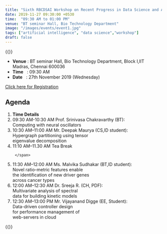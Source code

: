 ```yaml
---
title: "Sixth RBCDSAI Workshop on Recent Progress in Data Science and AI"
date: 2019-11-27 09:30:00 +0530
time:  "09:30 AM to 01:00 PM"
venue: "BT seminar Hall, Bio Technology Department"
image: "/images/events/event1.jpg"
tags: ["artificial intelligence", "data science","workshop"]
draft: false
---
```

{{<rawhtml>}}
<ul class="mb-5" >
	<li><b>Venue</b> : BT seminar Hall, Bio Technology Department, Block I,IIT Madras, Chennai 600036 </li>
	 <li><b>Time</b>&nbsp;&nbsp; : 09:30 AM</li>
	 <li><b>Date</b>&nbsp;&nbsp; : 27th November 2019 (Wednesday)</li>
</ul>

<a href="https://docs.google.com/forms/d/1K6Upzi18Ay63LLNtEnmTUtd6PnbfCoNTjQ-rS_5KoFQ/edit">Click here for Registration</a>
<h2 class="post-title text-center"> Agenda </h2>
<ol class="publications container mt-4">
  <li class="row">
    <span class="col-5 text-center"><strong> Time </strong> </span>
    <span class="col-25 text-center"><strong> Details</strong> </span>
  </li>
  <li class="row">
     <span class="col-5 text-center">
       09:30 AM-10:30 AM
       </span>
       <span class="col-25">
Prof. Srinivasa Chakravarthy (BT):<br>Computing with neural oscillators </span>
  </li> <li class="row">
     <span class="col-5 text-center">
      10:30 AM–11:00 AM
       </span>
       <span class="col-25">
        Mr. Deepak Maurya (CS,ID student):<br> Hypergraph partitioning using tensor <br> eigenvalue decomposition  
     </span>
  </li> <li class="row">
     <span class="col-5 text-center">
       11:10 AM–11.30 AM
       </span> <span class="col-25">Tea Break 

     </span>
  </li> <li class="row">
     <span class="col-5 text-center">
11:30 AM–12:00 AM
       </span> <span class="col-25">
Ms. Malvika Sudhakar (BT,ID student): <br>Novel ratio-metric features enable <br> the identification of new driver genes<br> across cancer types
     </span>
  </li> <li class="row">
     <span class="col-5 text-center">
       12:00 AM–12:30 AM
       </span> <span class="col-25">
       Dr. Sreeja R. (CH, PDF):<br>Multivariate analysis of spectral <br> data for building kinetic models  
     </span>
  </li> <li class="row">
<span class="col-5 text-center">
       12:30 AM–13:00 PM
       </span> <span class="col-25">
     Mr.  Vijayanand Digge (EE, Student): <br>Data-driven controller design <br> for performance management of <br> web-servers in cloud  
     </span>
  </li>
 </ol>
{{</rawhtml>}}